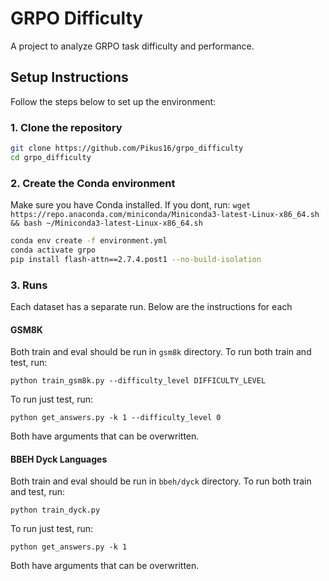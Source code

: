 # GRPO Difficulty

A project to analyze GRPO task difficulty and performance.

## Setup Instructions

Follow the steps below to set up the environment:

### 1. Clone the repository

```bash
git clone https://github.com/Pikus16/grpo_difficulty
cd grpo_difficulty
```

### 2. Create the Conda environment

Make sure you have Conda installed. If you dont, run:
`wget https://repo.anaconda.com/miniconda/Miniconda3-latest-Linux-x86_64.sh && bash ~/Miniconda3-latest-Linux-x86_64.sh`

```bash
conda env create -f environment.yml
conda activate grpo
pip install flash-attn==2.7.4.post1 --no-build-isolation
```

### 3. Runs

Each dataset has a separate run. Below are the instructions for each

#### GSM8K

Both train and eval should be run in `gsm8k` directory.
To run both train and test, run:

`python train_gsm8k.py --difficulty_level DIFFICULTY_LEVEL`

To run just test, run:

`python get_answers.py -k 1 --difficulty_level 0`

Both have arguments that can be overwritten.

#### BBEH Dyck Languages

Both train and eval should be run in `bbeh/dyck` directory.
To run both train and test, run:

`python train_dyck.py`

To run just test, run:

`python get_answers.py -k 1`

Both have arguments that can be overwritten.